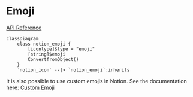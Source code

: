 # Emoji

[API Reference](https://developers.notion.com/reference/notion_emoji-object)

```mermaid
classDiagram
    class notion_emoji {
        [icontype]$type = "emoji"
        [string]$emoji
        ConvertfromObject()
    }
    `notion_icon` --|> `notion_emoji`:inherits
```

It is also possible to use custom emojis in Notion. See the documentation here: [Custom Emoji](./02_custom_emoji.md)

